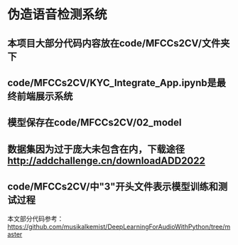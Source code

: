 # 伪造语音检测系统

## 本项目大部分代码内容放在code/MFCCs2CV/文件夹下

## code/MFCCs2CV/KYC_Integrate_App.ipynb是最终前端展示系统

## 模型保存在code/MFCCs2CV/02_model

## 数据集因为过于庞大未包含在内，下载途径 http://addchallenge.cn/downloadADD2022

## code/MFCCs2CV/中"3"开头文件表示模型训练和测试过程

本文部分代码参考：
https://github.com/musikalkemist/DeepLearningForAudioWithPython/tree/master
